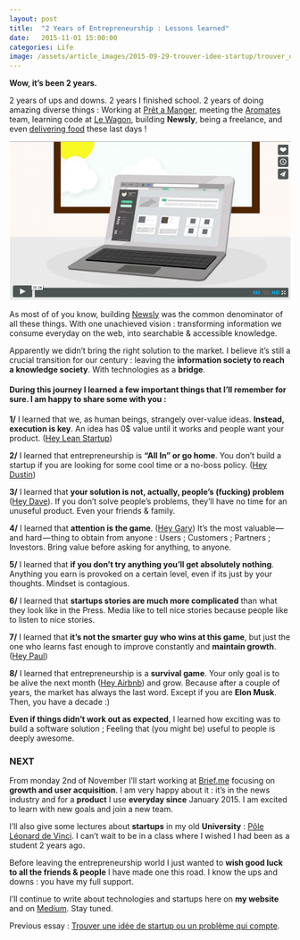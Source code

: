 ```yaml
---
layout: post
title:  "2 Years of Entrepreneurship : Lessons learned"
date:   2015-11-01 15:00:00
categories: Life
image: /assets/article_images/2015-09-29-trouver-idee-startup/trouver_une_idee_startup_david_wise_medium_numa_tour.png
---
```


**Wow, it’s been 2 years.**

2 years of ups and downs. 2 years I finished school. 2 years of doing amazing diverse things : Working at [Prêt a Manger](http://www.pretamanger.fr/fr-fr/), meeting the [Aromates](http://www.aromates.fr/) team, learning code at [Le Wagon](http://www.lewagon.com/), building **Newsly**, being a freelance, and even [delivering food](https://instagram.com/p/9bLw2ruT6J/?taken-by=dawise_) these last days !

[![](/assets/article_images/2015-11-01-entrepreneurship-lessons-learned/vimeo_newsly_pitch_video.png)](https://vimeo.com/89918281)

As most of of you know, building [Newsly](https://web.archive.org/web/20150424115941/https://www.newsly.me/) was the common denominator of all these things. With one unachieved vision : transforming information we consume everyday on the web, into searchable & accessible knowledge.

Apparently we didn’t bring the right solution to the market. I believe it’s still a crucial transition for our century : leaving the **information society to reach a knowledge society**. With technologies as a **bridge**.

#### During this journey I learned a few important things that I’ll remember for sure. I am happy to share some with you :

**1/** I learned that we, as human beings, strangely over-value ideas. **Instead, execution is key**. An idea has 0$ value until it works and people want your product. ([Hey Lean Startup](http://www.amazon.com/The-Lean-Startup-Entrepreneurs-Continuous/dp/0307887898))

**2/** I learned that entrepreneurship is **“All In” or go home**. You don’t build a startup if you are looking for some cool time or a no-boss policy. ([Hey Dustin](https://medium.com/i-m-h-o/good-and-bad-reasons-to-become-an-entrepreneur-decf0766de8d))

**3/** I learned that **your solution is not, actually, people’s (fucking) problem** ([Hey Dave](http://500hats.typepad.com/500blogs/2009/08/your-solution-is-not-my-problem.html)). If you don’t solve people’s problems, they’ll have no time for an unuseful product. Even your friends & family.

**4/** I learned that **attention is the game**. ([Hey Gary](https://www.youtube.com/watch?v=OnXijAxiy8g)) It’s the most valuable — and hard — thing to obtain from anyone : Users ; Customers ; Partners ; Investors. Bring value before asking for anything, to anyone.

**5/** I learned that **if you don’t try anything you’ll get absolutely nothing**. Anything you earn is provoked on a certain level, even if its just by your thoughts. Mindset is contagious.

**6/** I learned that **startups stories are much more complicated** than what they look like in the Press. Media like to tell nice stories because people like to listen to nice stories.

**7/** I learned that **it’s not the smarter guy who wins at this game**, but just the one who learns fast enough to improve constantly and **maintain growth**. ([Hey Paul](http://www.paulgraham.com/growth.html))

**8/** I learned that entrepreneurship is a **survival game**. Your only goal is to be alive the next month ([Hey Airbnb](https://pando.com/2013/01/10/brian-chesky-i-lived-on-capn-mccains-and-obama-os-got-airbnb-out-of-debt/)) and grow. Because after a couple of years, the market has always the last word. Except if you are **Elon Musk**. Then, you have a decade :)


**Even if things didn’t work out as expected**, I learned how exciting was to build a software solution ; Feeling that (you might be) useful to people is deeply awesome.


### NEXT

From monday 2nd of November I’ll start working at [Brief.me](https://www.brief.me/) focusing on **growth and user acquisition**. I am very happy about it : it’s in the news industry and for a **product** I use **everyday since** January 2015. I am excited to learn with new goals and join a new team.

I’ll also give some lectures about **startups** in my old **University** : [Pôle Léonard de Vinci](http://www.devinci.fr/). I can’t wait to be in a class where I wished I had been as a student 2 years ago.

Before leaving the entrepreneurship world I just wanted to **wish good luck to all the friends & people** I have made one this road. I know the ups and downs : you have my full support.

I’ll continue to write about technologies and startups here on **my website** and on [Medium](https://medium.com/@dawise_). Stay tuned.

Previous essay : [Trouver une idée de startup ou un problème qui compte](http://www.davidwise.fr/startup/2015/09/29/trouver-une-idee-de-startup.html).

